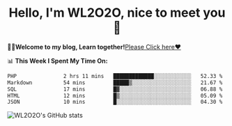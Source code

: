 <h1 align = "center">Hello, I'm WL2O2O, nice to meet you 👋</h1>

🧑‍💻**Welcome to my blog, Learn together!**[Please Click here❤️](https://wl2o2o.github.io)

📊 **This Week I Spent My Time On:**
<!--START_SECTION:waka-->

```txt
PHP               2 hrs 11 mins   █████████████░░░░░░░░░░░░   52.33 %
Markdown          54 mins         █████▒░░░░░░░░░░░░░░░░░░░   21.67 %
SQL               17 mins         █▓░░░░░░░░░░░░░░░░░░░░░░░   06.88 %
HTML              12 mins         █▒░░░░░░░░░░░░░░░░░░░░░░░   05.09 %
JSON              10 mins         █░░░░░░░░░░░░░░░░░░░░░░░░   04.30 %
```

<!--END_SECTION:waka-->

![WL2O2O's GitHub stats](https://github-readme-stats.vercel.app/api?username=wl2o2o&show_icons=true)


<!--
**WL2O2O/WL2O2O** is a ✨ _special_ ✨ repository because its `README.md` (this file) appears on your GitHub profile.

Here are some ideas to get you started:

- 🔭 I’m currently working on ...
- 🌱 I’m currently learning ...
- 👯 I’m looking to collaborate on ...
- 🤔 I’m looking for help with ...
- 💬 Ask me about ...
- 📫 How to reach me: ...
- 😄 Pronouns: ...
- ⚡ Fun fact: ...
-->
